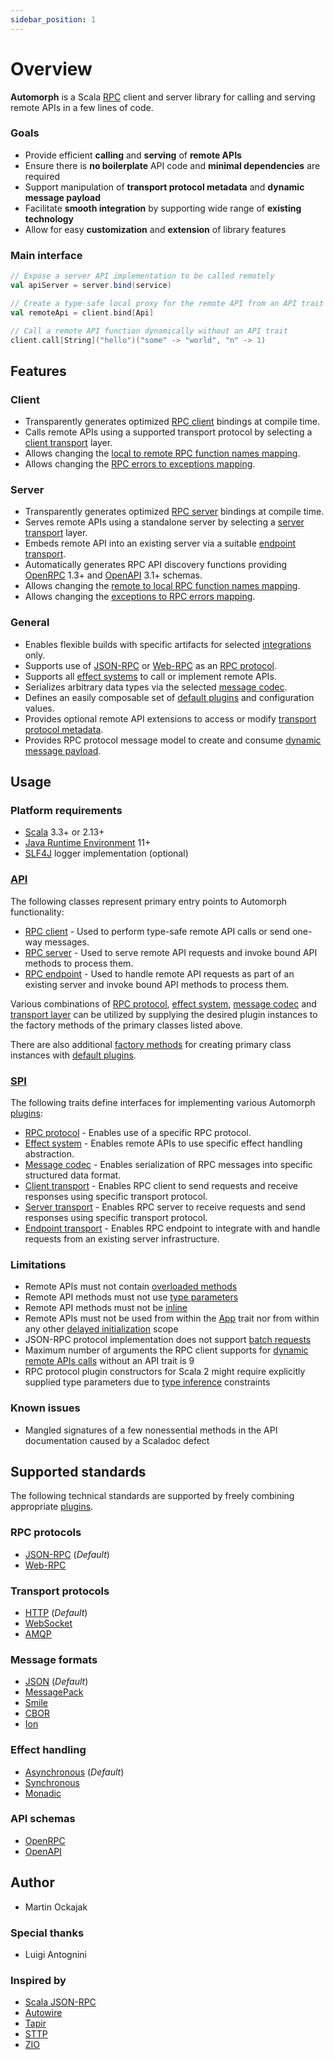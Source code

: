 ```yaml
---
sidebar_position: 1
---
```


# Overview

**Automorph** is a Scala [RPC](https://en.wikipedia.org/wiki/Remote_procedure_call) client and server library
for calling and serving remote APIs in a few lines of code.

### Goals

- Provide efficient **calling** and **serving** of **remote APIs**
- Ensure there is **no boilerplate** API code and **minimal dependencies** are required
- Support manipulation of **transport protocol metadata** and **dynamic message payload**
- Facilitate **smooth integration** by supporting wide range of **existing technology**
- Allow for easy **customization** and **extension** of library features

### Main interface

```scala
// Expose a server API implementation to be called remotely
val apiServer = server.bind(service)

// Create a type-safe local proxy for the remote API from an API trait
val remoteApi = client.bind[Api]

// Call a remote API function dynamically without an API trait
client.call[String]("hello")("some" -> "world", "n" -> 1)
```


## Features

### Client

- Transparently generates optimized [RPC client](https://automorph.org/docs/Quickstart#static-client) bindings at compile time.
- Calls remote APIs using a supported transport protocol by selecting a [client transport](https://automorph.org/docs/Plugins#client-transport) layer.
- Allows changing the [local to remote RPC function names mapping](https://automorph.org/docs/Examples#client-function-names).
- Allows changing the [RPC errors to exceptions mapping](https://automorph.org/docs/Examples#client-error-mapping).

### Server

- Transparently generates optimized [RPC server](https://automorph.org/docs/Quickstart#server) bindings at compile time.
- Serves remote APIs using a standalone server by selecting a [server transport](https://automorph.org/docs/Plugins#server-transport) layer.
- Embeds remote API into an existing server via a suitable [endpoint transport](https://automorph.org/docs/Plugins#endpoint-transport).
- Automatically generates RPC API discovery functions providing [OpenRPC](https://spec.open-rpc.org) 1.3+ and [OpenAPI](https://www.openapis.org) 3.1+ schemas.
- Allows changing the [remote to local RPC function names mapping](https://automorph.org/docs/Examples#server-function-names).
- Allows changing the [exceptions to RPC errors mapping](https://automorph.org/docs/Examples#server-error-mapping).

### General

- Enables flexible builds with specific artifacts for selected [integrations](https://automorph.org/docs/Plugins) only.
- Supports use of [JSON-RPC](https://www.jsonrpc.org/specification) or [Web-RPC](https://automorph.org/docs/Web-RPC) as an [RPC protocol](https://automorph.org/docs/Plugins#rpc-protocol).
- Supports all [effect systems](https://automorph.org/docs/Plugins#effect-system) to call or implement remote APIs.
- Serializes arbitrary data types via the selected [message codec](https://automorph.org/docs/Examples#data-type-serialization).
- Defines an easily composable set of [default plugins](https://automorph.org/docs/Plugins#default-plugins) and configuration values.
- Provides optional remote API extensions to access or modify [transport protocol metadata](https://automorph.org/docs/Examples#metadata).
- Provides RPC protocol message model to create and consume [dynamic message payload](https://automorph.org/docs/Examples#dynamic-payload).



## Usage

### Platform requirements

- [Scala](https://www.scala-lang.org/) 3.3+ or 2.13+
- [Java Runtime Environment](https://openjdk.java.net/) 11+
- [SLF4J](http://www.slf4j.org/) logger implementation (optional)


### [API](https://automorph.org/api/automorph.html)

The following classes represent primary entry points to Automorph functionality:

- [RPC client](https://automorph.org/api/automorph/RpcClient.html) - Used to perform type-safe remote API calls or send one-way messages.
- [RPC server](https://automorph.org/api/automorph/RpcServer.html) - Used to serve remote API requests and invoke bound API methods to process them.
- [RPC endpoint](https://automorph.org/api/automorph/RpcEndpoint.html) - Used to handle remote API requests as part of an existing server
and invoke bound API methods to process them.

Various combinations of [RPC protocol](https://automorph.org/docs/Plugins#rpc-protocol), [effect system](https://automorph.org/docs/Plugins#effect-system),
[message codec](https://automorph.org/docs/Plugins#message-codec) and [transport layer](https://automorph.org/docs/Plugins#transport-layer) can be utilized by
supplying the desired plugin instances to the factory methods of the primary classes listed above.

There are also additional [factory methods](https://automorph.org/api/automorph/Default$.html) for
creating primary class instances with [default plugins](https://automorph.org/docs/Plugins#default-plugins).


### [SPI](https://automorph.org/api/automorph/spi.html)

The following traits define interfaces for implementing various Automorph [plugins](https://automorph.org/docs/Plugins):

- [RPC protocol](https://automorph.org/api/automorph/spi/RpcProtocol.html) -
Enables use of a specific RPC protocol.
- [Effect system](https://automorph.org/api/automorph/spi/EffectSystem.html) - 
Enables remote APIs to use specific effect handling abstraction.
- [Message codec](https://automorph.org/api/automorph/spi/MessageCodec.html) -
Enables serialization of RPC messages into specific structured data format.
- [Client transport](https://automorph.org/api/automorph/spi/ClientTransport.html) -
Enables RPC client to send requests and receive responses using specific transport protocol.
- [Server transport](https://automorph.org/api/automorph/spi/ServerTransport.html) -
Enables RPC server to receive requests and send responses using specific transport protocol.
- [Endpoint transport](https://automorph.org/api/automorph/spi/EndpointTransport.html) -
Enables RPC endpoint to integrate with and handle requests from an existing server infrastructure.


### Limitations

- Remote APIs must not contain [overloaded methods](https://en.wikipedia.org/wiki/Function_overloading)
- Remote API methods must not use [type parameters](https://docs.scala-lang.org/tour/polymorphic-methods.html)
- Remote API methods must not be [inline](https://docs.scala-lang.org/scala3/guides/macros/inline.html)
- Remote APIs must not be used from within the [App](https://scala-lang.org/api/3.x/scala/App.html) trait nor from within any other [delayed initialization](https://scala-lang.org/api/3.x/scala/DelayedInit.html) scope
- JSON-RPC protocol implementation does not support [batch requests](https://www.jsonrpc.org/specification#batch)
- Maximum number of arguments the RPC client supports for [dynamic remote APIs calls](https://automorph.org/docs/Quickstart#dynamic-client) without an API trait is 9
- RPC protocol plugin constructors for Scala 2 might require explicitly supplied type parameters due to [type inference](https://docs.scala-lang.org/tour/type-inference.html) constraints


### Known issues

- Mangled signatures of a few nonessential methods in the API documentation caused by a Scaladoc defect


## Supported standards

The following technical standards are supported by freely combining appropriate
[plugins](https://automorph.org/docs/Plugins).

### RPC protocols

- [JSON-RPC](https://www.jsonrpc.org/specification) (*Default*)
- [Web-RPC](https://automorph.org/docs/Web-RPC)

### Transport protocols

- [HTTP](https://en.wikipedia.org/wiki/Hypertext_Transfer_Protocol) (*Default*)
- [WebSocket](https://en.wikipedia.org/wiki/WebSocket)
- [AMQP](https://en.wikipedia.org/wiki/Advanced_Message_Queuing_Protocol)

### Message formats

- [JSON](https://www.json.org) (*Default*)
- [MessagePack](https://msgpack.org)
- [Smile](https://github.com/FasterXML/smile-format-specification)
- [CBOR](https://cbor.io)
- [Ion](https://amazon-ion.github.io/ion-docs)

### Effect handling

- [Asynchronous](https://docs.scala-lang.org/overviews/core/futures.html) (*Default*)
- [Synchronous](https://docs.scala-lang.org/scala3/book/taste-functions.html)
- [Monadic](https://blog.softwaremill.com/figuring-out-scala-functional-programming-libraries-af8230efccb4)

### API schemas

- [OpenRPC](https://spec.open-rpc.org)
- [OpenAPI](https://www.openapis.org)


## Author

- Martin Ockajak


### Special thanks

- Luigi Antognini


### Inspired by

- [Scala JSON-RPC](https://github.com/shogowada/scala-json-rpc)
- [Autowire](https://github.com/lihaoyi/autowire)
- [Tapir](https://tapir.softwaremill.com)
- [STTP](https://sttp.softwaremill.com)
- [ZIO](https://zio.dev)
